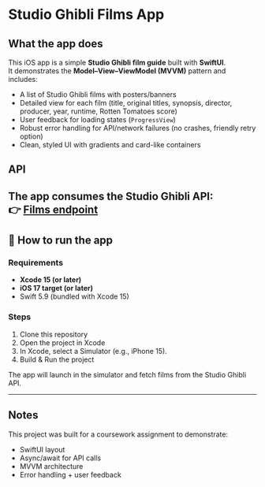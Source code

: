 # Studio Ghibli Films App

## What the app does
This iOS app is a simple **Studio Ghibli film guide** built with **SwiftUI**.  
It demonstrates the **Model–View–ViewModel (MVVM)** pattern and includes:

- A list of Studio Ghibli films with posters/banners
- Detailed view for each film (title, original titles, synopsis, director, producer, year, runtime, Rotten Tomatoes score)
- User feedback for loading states (`ProgressView`)
- Robust error handling for API/network failures (no crashes, friendly retry option)
- Clean, styled UI with gradients and card-like containers

## API
The app consumes the **Studio Ghibli API**:  
👉 [Films endpoint](https://ghibliapi.vercel.app/films)
---
## 🚀 How to run the app

### Requirements
- **Xcode 15 (or later)**
- **iOS 17 target (or later)**
- Swift 5.9 (bundled with Xcode 15)

### Steps
1. Clone this repository
2. Open the project in Xcode
3. In Xcode, select a Simulator (e.g., iPhone 15).
4. Build & Run the project

The app will launch in the simulator and fetch films from the Studio Ghibli API.

----
## Notes

This project was built for a coursework assignment to demonstrate:

- SwiftUI layout
- Async/await for API calls
- MVVM architecture
- Error handling + user feedback
